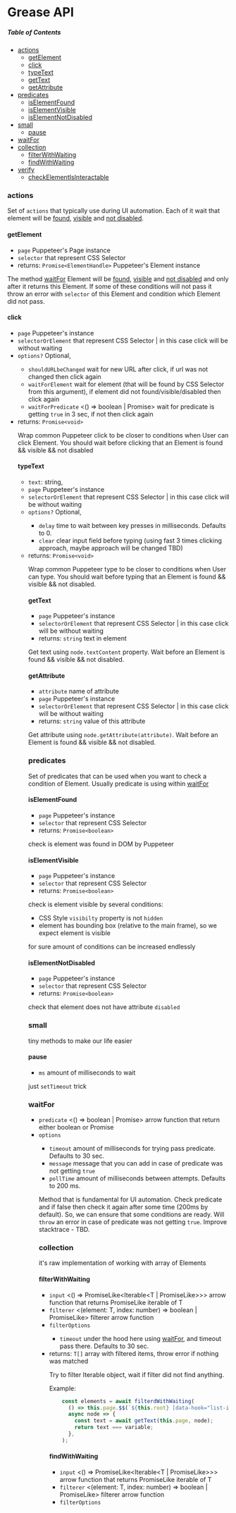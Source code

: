# Grease API

##### Table of Contents

- [actions](#actions)
  * [getElement](#getelement)
  * [click](#click)
  * [typeText](#typetext)
  * [getText](#gettext)
  * [getAttribute](#getattribute)
- [predicates](#predicates)
  * [isElementFound](#iselementfound)
  * [isElementVisible](#iselementvisible)
  * [isElementNotDisabled](#iselementnotdisplayed)
- [small](#small)
  * [pause](#pause)
- [waitFor](#waitfor)
- [collection](#collection)
  * [filterWithWaiting](#filterwithwaiting)
  * [findWithWaiting](#findwithwaiting)
- [verify](#verify)
  * [checkElementIsInteractable](#checkelementisinteractable)

### actions

Set of `actions` that typically use during UI automation. Each of it wait that element will be [found](#iselementfound), [visible](#iselementvisible) and [not disabled](iselementnotdisabled).

#### getElement
- `page` Puppeteer's Page instance
- `selector` <string> that represent CSS Selector
- returns: `Promise<ElementHandle>` Puppeteer's Element instance

The method [waitFor](#waitfor) Element will be [found](#iselementfound), [visible](#iselementvisible) and [not disabled](iselementnotdisabled) and only after it returns this Element.
If some of these conditions will not pass it throw an error with `selector` of this Element and condition which Element did not pass.

#### click
- `page` Puppeteer's <Page> instance
- `selectorOrElement` <string> that represent CSS Selector | <ElementHandle> in this case click will be without waiting
- `options?` Optional, <Object>
  * `shouldURLbeChanged` <boolean> wait for new URL after click, if url was not changed then click again
  * `waitForElement` <string> wait for element (that will be found by CSS Selector from this argument), if element did not found/visible/disabled then click again
  * `waitForPredicate` <() => boolean | Promise<boolean>> wait for predicate is getting `true` in 3 sec, if not then click again
- returns: `Promise<void>`


Wrap common Puppeteer click to be closer to conditions when User can click Element. You should wait before clicking that an Element is found && visible && not disabled

#### typeText
- `text`: string,
- `page` Puppeteer's <Page> instance
- `selectorOrElement` <string> that represent CSS Selector | <ElementHandle> in this case click will be without waiting
- `options?` Optional, <Object>
  * `delay` <number> time to wait between key presses in milliseconds. Defaults to 0.
  * `clear` <boolean> clear input field before typing (using fast 3 times clicking approach, maybe approach will be changed TBD)
- returns: `Promise<void>`


Wrap common Puppeteer type to be closer to conditions when User can type. You should wait before typing that an Element is found && visible && not disabled.

#### getText
- `page` Puppeteer's <Page> instance
- `selectorOrElement` <string> that represent CSS Selector | <ElementHandle> in this case click will be without waiting
- returns: `string` text in element


Get text using `node.textContent` property. Wait before an Element is found && visible && not disabled.

#### getAttribute
- `attribute` <string> name of attribute
- `page` Puppeteer's <Page> instance
- `selectorOrElement` <string> that represent CSS Selector | <ElementHandle> in this case click will be without waiting
- returns: `string` value of this attribute


Get attribute using `node.getAttribute(attribute)`. Wait before an Element is found && visible && not disabled.

### predicates

Set of predicates that can be used when you want to check a condition of Element. Usually predicate is using within [waitFor](#waitfor)

#### isElementFound
- `page` Puppeteer's <Page> instance
- `selector` <string> that represent CSS Selector
- returns: `Promise<boolean>`


check is element was found in DOM by Puppeteer

#### isElementVisible
- `page` Puppeteer's <Page> instance
- `selector` <string> that represent CSS Selector
- returns: `Promise<boolean>`


check is element visible by several conditions:
- CSS Style `visibilty` property is not `hidden`
- element has bounding box (relative to the main frame), so we expect element is visible

for sure amount of conditions can be increased endlessly

#### isElementNotDisabled
- `page` Puppeteer's <Page> instance
- `selector` <string> that represent CSS Selector
- returns: `Promise<boolean>`


check that element does not have attribute `disabled`

### small

tiny methods to make our life easier

#### pause
- `ms` <number> amount of milliseconds to wait

just `setTimeout` trick

### waitFor
- `predicate` <() => boolean | Promise<boolean>> arrow function that return either boolean or Promise<boolean>
- `options` <Object>
  * `timeout` <number> amount of milliseconds for trying pass predicate. Defaults to 30 sec.
  * `message` <stirng> message that you can add in case of predicate was not getting `true`
  * `pollTime` <number> amount of milliseconds between attempts. Defaults to 200 ms.


Method that is fundamental for UI automation. Check predicate and if false then check it again after some time (200ms by default). So, we can ensure that some conditions are ready.
Will `throw` an error in case of predicate was not getting `true`.
Improve stacktrace - TBD.


### collection
it's raw implementation of working with array of Elements

#### filterWithWaiting
- `input` <() => PromiseLike<Iterable<T | PromiseLike<T>>>> arrow function that returns PromiseLike iterable of T
- `filterer` <(element: T, index: number) => boolean | PromiseLike<boolean>> filterer arrow function
- `filterOptions` <Object>
  * `timeout` <number> under the hood here using [waitFor](#waitfor), and timeout pass there. Defaults to 30 sec.
- returns: `T[]` array with filtered items, throw error if nothing was matched


Try to filter Iterable object, wait if filter did not find anything.

Example:

```typescript
    const elements = await filterdWithWaiting(
      () => this.page.$$(`${this.root} [data-hook="list-item-select"]`),
      async node => {
        const text = await getText(this.page, node);
        return text === variable;
      },
    );
```

#### findWithWaiting
- `input` <() => PromiseLike<Iterable<T | PromiseLike<T>>>> arrow function that returns PromiseLike iterable of T
- `filterer` <(element: T, index: number) => boolean | PromiseLike<boolean>> filterer arrow function
- `filterOptions` <Object>
  * `timeout` <number> under the hood here using [waitFor](#waitfor), and timeout pass there. Defaults to 30 sec.
- returns: `T` first filtered item, throw error if nothing was matched


Try to filter Iterable object, wait if filter did not find anything.

Example:

```typescript
    const element = await filterdWithWaiting(
      () => this.page.$$(`${this.root} [data-hook="list-item-select"]`),
      async node => {
        const text = await getText(this.page, node);
        return text === variable;
      },
    );
```

### verify

TBD
